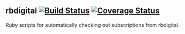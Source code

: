## rbdigital [![Build Status](https://travis-ci.org/andburn/rbdigital.svg?branch=master)](https://travis-ci.org/andburn/rbdigital) [![Coverage Status](https://coveralls.io/repos/github/andburn/rbdigital/badge.svg?branch=master)](https://coveralls.io/github/andburn/rbdigital?branch=master)

Ruby scripts for automatically checking out subscriptions from rbdigital.
